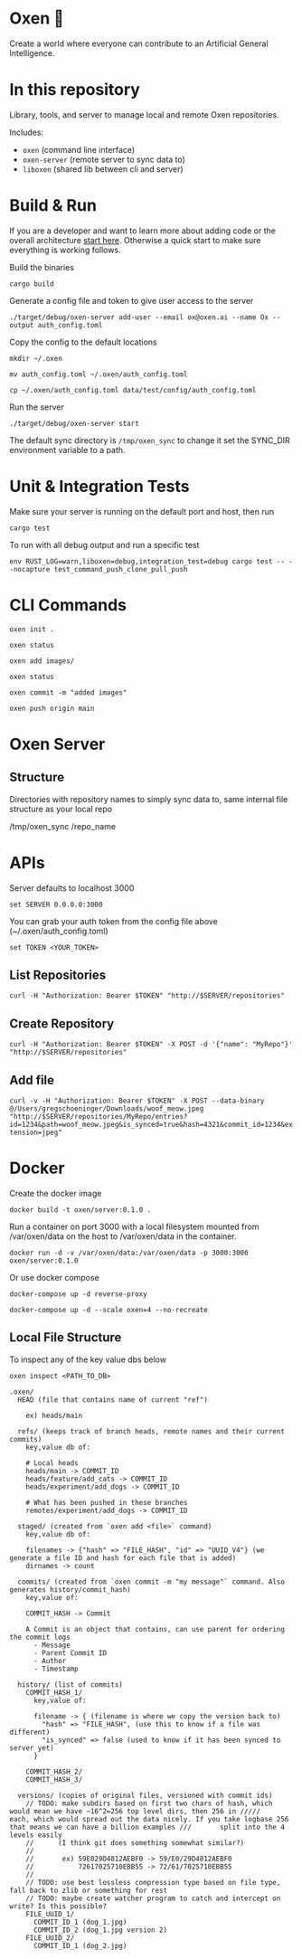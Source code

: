# Oxen 🐂

Create a world where everyone can contribute to an Artificial General Intelligence.

# In this repository

Library, tools, and server to manage local and remote Oxen repositories.

Includes:
  - `oxen` (command line interface)
  - `oxen-server` (remote server to sync data to)
  - `liboxen` (shared lib between cli and server)

# Build & Run

If you are a developer and want to learn more about adding code or the overall architecture [start here](docs/dev/AddLibraryCode.md). Otherwise a quick start to make sure everything is working follows.

Build the binaries

`cargo build`

Generate a config file and token to give user access to the server

`./target/debug/oxen-server add-user --email ox@oxen.ai --name Ox --output auth_config.toml`

Copy the config to the default locations

`mkdir ~/.oxen`

`mv auth_config.toml ~/.oxen/auth_config.toml`

`cp ~/.oxen/auth_config.toml data/test/config/auth_config.toml`

Run the server

`./target/debug/oxen-server start`

The default sync directory is `/tmp/oxen_sync` to change it set the SYNC_DIR environment variable to a path.


# Unit & Integration Tests

Make sure your server is running on the default port and host, then run

`cargo test`

To run with all debug output and run a specific test

`env RUST_LOG=warn,liboxen=debug,integration_test=debug cargo test -- --nocapture test_command_push_clone_pull_push`

# CLI Commands

`oxen init .`

`oxen status`

`oxen add images/`

`oxen status`

`oxen commit -m "added images"`

`oxen push origin main`

# Oxen Server

## Structure

Directories with repository names to simply sync data to, same internal file structure as your local repo

/tmp/oxen_sync
  /repo_name

# APIs

Server defaults to localhost 3000

`set SERVER 0.0.0.0:3000`

You can grab your auth token from the config file above (~/.oxen/auth_config.toml)

`set TOKEN <YOUR_TOKEN>`

## List Repositories

`curl -H "Authorization: Bearer $TOKEN" "http://$SERVER/repositories"`

## Create Repository

`curl -H "Authorization: Bearer $TOKEN" -X POST -d '{"name": "MyRepo"}' "http://$SERVER/repositories"`

## Add file

`curl -v -H "Authorization: Bearer $TOKEN" -X POST --data-binary @/Users/gregschoeninger/Downloads/woof_meow.jpeg "http://$SERVER/repositories/MyRepo/entries?id=1234&path=woof_meow.jpeg&is_synced=true&hash=4321&commit_id=1234&extension=jpeg"`


# Docker

Create the docker image

`docker build -t oxen/server:0.1.0 .`

Run a container on port 3000 with a local filesystem mounted from /var/oxen/data on the host to /var/oxen/data in the container.

`docker run -d -v /var/oxen/data:/var/oxen/data -p 3000:3000 oxen/server:0.1.0`

Or use docker compose

`docker-compose up -d reverse-proxy`

`docker-compose up -d --scale oxen=4 --no-recreate`

## Local File Structure

To inspect any of the key value dbs below

`oxen inspect <PATH_TO_DB>`

```
.oxen/
  HEAD (file that contains name of current "ref")

    ex) heads/main

  refs/ (keeps track of branch heads, remote names and their current commits)
    key,value db of:

    # Local heads
    heads/main -> COMMIT_ID
    heads/feature/add_cats -> COMMIT_ID
    heads/experiment/add_dogs -> COMMIT_ID

    # What has been pushed in these branches
    remotes/experiment/add_dogs -> COMMIT_ID

  staged/ (created from `oxen add <file>` command)
    key,value db of:

    filenames -> {"hash" => "FILE_HASH", "id" => "UUID_V4"} (we generate a file ID and hash for each file that is added)
    dirnames -> count

  commits/ (created from `oxen commit -m "my message"` command. Also generates history/commit_hash)
    key,value of:

    COMMIT_HASH -> Commit

    A Commit is an object that contains, can use parent for ordering the commit logs
      - Message
      - Parent Commit ID
      - Author
      - Timestamp

  history/ (list of commits)
    COMMIT_HASH_1/
      key,value of:

      filename -> { (filename is where we copy the version back to)
        "hash" => "FILE_HASH", (use this to know if a file was different)
        "is_synced" => false (used to know if it has been synced to server yet)
      }

    COMMIT_HASH_2/
    COMMIT_HASH_3/

  versions/ (copies of original files, versioned with commit ids)
    // TODO: make subdirs based on first two chars of hash, which would mean we have ~16^2=256 top level dirs, then 256 in /////       each, which would spread out the data nicely. If you take logbase 256 that means we can have a billion examples ///       split into the 4 levels easily
    //      (I think git does something somewhat similar?)
    // 
    //       ex) 59E029D4812AEBF0 -> 59/E0/29D4812AEBF0
    //           72617025710EBB55 -> 72/61/7025710EBB55
    //
    // TODO: use best lossless compression type based on file type, fall back to zlib or something for rest
    // TODO: maybe create watcher program to catch and intercept on write? Is this possible?
    FILE_UUID_1/
      COMMIT_ID_1 (dog_1.jpg)
      COMMIT_ID_2 (dog_1.jpg version 2)
    FILE_UUID_2/
      COMMIT_ID_1 (dog_2.jpg)
```